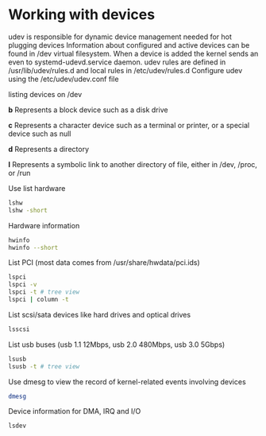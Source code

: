 # Working with devices

udev is responsible for dynamic device management needed for hot plugging devices
Information about configured and active devices can be found in /dev virtual filesystem.
When a device is added the kernel sends an even to systemd-udevd.service daemon.
udev rules are defined in /usr/lib/udev/rules.d and local rules in /etc/udev/rules.d
Configure udev using the /etc/udev/udev.conf file

listing devices on /dev

**b**
Represents a block device such as a disk drive

**c**
Represents a character device such as a terminal or printer, or a special device such as null

**d**
Represents a directory

**l**
Represents a symbolic link to another directory of file, either in /dev, /proc, or /run

Use list hardware

```sh
lshw
lshw -short
```

Hardware information

```sh
hwinfo
hwinfo --short
```

List PCI (most data comes from /usr/share/hwdata/pci.ids)

```sh
lspci
lspci -v
lspci -t # tree view
lspci | column -t
```

List scsi/sata devices like hard drives and optical drives

```sh
lsscsi
```

List usb buses (usb 1.1 12Mbps, usb 2.0 480Mbps, usb 3.0 5Gbps)

```sh
lsusb
lsusb -t # tree view
```

Use dmesg to view the record of kernel-related events involving devices

```sh
dmesg
```

Device information for DMA, IRQ and I/O

```sh
lsdev
```
